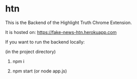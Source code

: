 # htn

This is the Backend of the Highlight Truth Chrome Extension.

It is hosted on: https://fake-news-htn.herokuapp.com

If you want to run the backend locally: 

(in the project directory) 

1. npm i

2. npm start (or node app.js)

